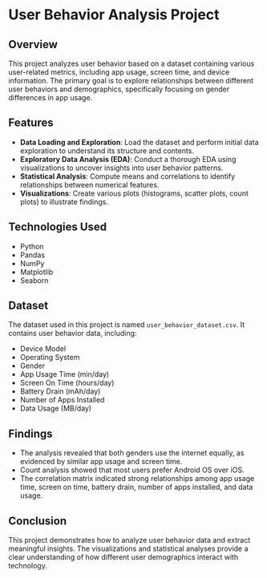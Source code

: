 # User Behavior Analysis Project

## Overview
This project analyzes user behavior based on a dataset containing various user-related metrics, including app usage, screen time, and device information. The primary goal is to explore relationships between different user behaviors and demographics, specifically focusing on gender differences in app usage.

## Features
- **Data Loading and Exploration**: Load the dataset and perform initial data exploration to understand its structure and contents.
- **Exploratory Data Analysis (EDA)**: Conduct a thorough EDA using visualizations to uncover insights into user behavior patterns.
- **Statistical Analysis**: Compute means and correlations to identify relationships between numerical features.
- **Visualizations**: Create various plots (histograms, scatter plots, count plots) to illustrate findings.

## Technologies Used
- Python
- Pandas
- NumPy
- Matplotlib
- Seaborn

## Dataset
The dataset used in this project is named `user_behavior_dataset.csv`. It contains user behavior data, including:
- Device Model
- Operating System
- Gender
- App Usage Time (min/day)
- Screen On Time (hours/day)
- Battery Drain (mAh/day)
- Number of Apps Installed
- Data Usage (MB/day)

## Findings
- The analysis revealed that both genders use the internet equally, as evidenced by similar app usage and screen time.
- Count analysis showed that most users prefer Android OS over iOS.
- The correlation matrix indicated strong relationships among app usage time, screen on time, battery drain, number of apps installed, and data usage.

## Conclusion
This project demonstrates how to analyze user behavior data and extract meaningful insights. The visualizations and statistical analyses provide a clear understanding of how different user demographics interact with technology.

